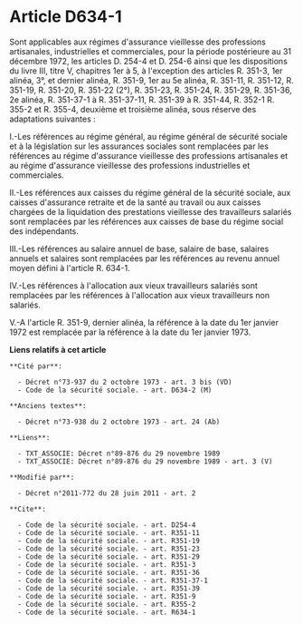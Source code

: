# Article D634-1

Sont applicables aux régimes d'assurance vieillesse des professions artisanales, industrielles et commerciales, pour la
période postérieure au 31 décembre 1972, les articles D. 254-4 et D. 254-6 ainsi que les dispositions du livre III, titre V,
chapitres 1er à 5, à l'exception des articles R. 351-3, 1er alinéa, 3°, et dernier alinéa, R. 351-9, 1er au 5e alinéa, R.
351-11, R. 351-12, R. 351-19, R. 351-20, R. 351-22 (2°), R. 351-23, R. 351-24, R. 351-29, R. 351-36, 2e alinéa, R. 351-37-1 à
R. 351-37-11, R. 351-39 à R. 351-44, R. 352-1 R. 355-2 et R. 355-4, deuxième et troisième alinéa, sous réserve des
adaptations suivantes : 

I.-Les références au régime général, au régime général de sécurité sociale et à la législation sur les assurances sociales
sont remplacées par les références au régime d'assurance vieillesse des professions artisanales et au régime d'assurance
vieillesse des professions industrielles et commerciales. 

II.-Les références aux caisses du régime général de la sécurité sociale, aux caisses d'assurance retraite et de la santé au
travail ou aux caisses chargées de la liquidation des prestations vieillesse des travailleurs salariés sont remplacées par
les références aux caisses de base du régime social des indépendants. 

III.-Les références au salaire annuel de base, salaire de base, salaires annuels et salaires sont remplacées par les
références au revenu annuel moyen défini à l'article R. 634-1. 

IV.-Les références à l'allocation aux vieux travailleurs salariés sont remplacées par les références à l'allocation aux vieux
travailleurs non salariés.

V.-A l'article R. 351-9, dernier alinéa, la référence à la date du 1er janvier 1972 est remplacée par la référence à la date
du 1er janvier 1973.

**Liens relatifs à cet article**

	**Cité par**:

	  - Décret n°73-937 du 2 octobre 1973 - art. 3 bis (VD)
	  - Code de la sécurité sociale. - art. D634-2 (M)

	**Anciens textes**:

	  - Décret n°73-938 du 2 octobre 1973 - art. 24 (Ab)

	**Liens**:

	  - TXT_ASSOCIE: Décret n°89-876 du 29 novembre 1989
	  - TXT_ASSOCIE: Décret n°89-876 du 29 novembre 1989 - art. 3 (V)

	**Modifié par**:

	  - Décret n°2011-772 du 28 juin 2011 - art. 2

	**Cite**:

	  - Code de la sécurité sociale. - art. D254-4
	  - Code de la sécurité sociale. - art. R351-11
	  - Code de la sécurité sociale. - art. R351-19
	  - Code de la sécurité sociale. - art. R351-23
	  - Code de la sécurité sociale. - art. R351-29
	  - Code de la sécurité sociale. - art. R351-3
	  - Code de la sécurité sociale. - art. R351-36
	  - Code de la sécurité sociale. - art. R351-37-1
	  - Code de la sécurité sociale. - art. R351-39
	  - Code de la sécurité sociale. - art. R351-9
	  - Code de la sécurité sociale. - art. R355-2
	  - Code de la sécurité sociale. - art. R634-1
